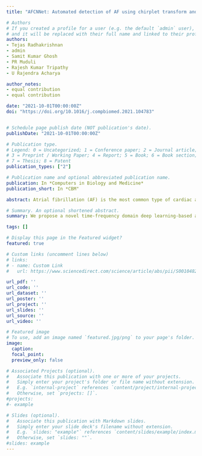 ```yaml
---
title: "AFCNNet: Automated detection of AF using chirplet transform and deep convolutional bidirectional long short term memory network with ECG signals"

# Authors
# If you created a profile for a user (e.g. the default `admin` user), write the username (folder name) here 
# and it will be replaced with their full name and linked to their profile.
authors:
- Tejas Radhakrishnan
- admin
- Samit Kumar Ghosh
- PR Muduli
- Rajesh Kumar Tripathy
- U Rajendra Acharya

author_notes:
- equal contribution
- equal contribution

date: "2021-10-01T00:00:00Z"
doi: "https://doi.org/10.1016/j.compbiomed.2021.104783"


# Schedule page publish date (NOT publication's date).
publishDate: "2021-10-01T00:00:00Z"

# Publication type.
# Legend: 0 = Uncategorized; 1 = Conference paper; 2 = Journal article;
# 3 = Preprint / Working Paper; 4 = Report; 5 = Book; 6 = Book section;
# 7 = Thesis; 8 = Patent
publication_types: ["2"]

# Publication name and optional abbreviated publication name.
publication: In *Computers in Biology and Medicine*
publication_short: In *CBM"

abstract: Atrial fibrillation (AF) is the most common type of cardiac arrhythmia and is characterized by the heart's beating in an uncoordinated manner. In clinical studies, patients often do not have visible symptoms during AF, and hence it is harder to detect this cardiac ailment. Therefore, automated detection of AF using the electrocardiogram (ECG) signals can reduce the risk of stroke, coronary artery disease, and other cardiovascular complications. In this paper, a novel time-frequency domain deep learning-based approach is proposed to detect AF and classify terminating and non-terminating AF episodes using ECG signals. This approach involves evaluating the time-frequency representation (TFR) of ECG signals using the chirplet transform. The two-dimensional (2D) deep convolutional bidirectional long short-term memory (BLSTM) neural network model is used to detect and classify AF episodes using the time-frequency images of ECG signals. The proposed TFR based 2D deep learning approach is evaluated using the ECG signals from three public databases. Our developed approach has obtained an accuracy, sensitivity, and specificity of 99.18% (Confidence interval (CI) as [98.86, 99.49]), 99.17% (CI as [98.85 99.49]), and 99.18% (CI as [98.86 99.49]), respectively, with 10-fold cross-validation (CV) technique to detect AF automatically. The proposed approach also classified terminating and non-terminating AF episodes with an average accuracy of 75.86%. The average accuracy value obtained using the proposed approach is higher than the short-time Fourier transform (STFT), discrete-time continuous wavelet transform (DT-CWT), and Stockwell transform (ST) based time-frequency analysis methods with deep convolutional BLSTM models to detect AF. The proposed approach has better AF detection performance than the existing deep learning-based techniques using ECG signals from the MIT-BIH database.

# Summary. An optional shortened abstract.
summary: We propose a novel time-frequency domain deep learning-based approach to detect and analyse Atrial Fibrilliation using ECG Signals.

tags: []

# Display this page in the Featured widget?
featured: true

# Custom links (uncomment lines below)
# links:
# - name: Custom Link
#   url: https://www.sciencedirect.com/science/article/abs/pii/S0010482521005771

url_pdf: ''
url_code: ''
url_dataset: ''
url_poster: ''
url_project: ''
url_slides: ''
url_source: ''
url_video: ''

# Featured image
# To use, add an image named `featured.jpg/png` to your page's folder. 
image:
  caption: 
  focal_point: 
  preview_only: false

# Associated Projects (optional).
#   Associate this publication with one or more of your projects.
#   Simply enter your project's folder or file name without extension.
#   E.g. `internal-project` references `content/project/internal-project/index.md`.
#   Otherwise, set `projects: []`.
#projects:
#- example

# Slides (optional).
#   Associate this publication with Markdown slides.
#   Simply enter your slide deck's filename without extension.
#   E.g. `slides: "example"` references `content/slides/example/index.md`.
#   Otherwise, set `slides: ""`.
#slides: example
---
```

